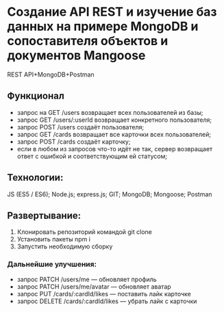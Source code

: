 # Создание API REST и изучение баз данных на примере MongoDB и сопоставителя объектов и документов Mangoose
REST API+MongoDB+Postman

## Функционал
- запрос на GET /users возвращает всех пользователей из базы;
- запрос GET /users/:userId возвращает конкретного пользователя;
- запрос POST /users создаёт пользователя;
- запрос GET /cards возвращает все карточки всех пользователей;
- запрос POST /cards создаёт карточку;
- если в любом из запросов что-то идёт не так, сервер возвращает ответ с ошибкой и соответствующим ей статусом;

## Технологии:
JS (ES5 / ES6); Node.js; express.js; GIT; MongoDB; Mongoose; Postman

## Развертывание:
1. Клонировать репозиторий командой git clone
2. Установить пакеты npm i
3. Запустить необходимую сборку

### Дальнейшие улучшения:
- запрос PATCH /users/me — обновляет профиль
- запрос PATCH /users/me/avatar — обновляет аватар
- запрос PUT /cards/:cardId/likes — поставить лайк карточке
- запрос DELETE /cards/:cardId/likes — убрать лайк с карточки


